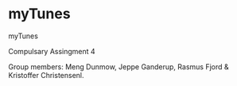 # myTunes
myTunes

Compulsary Assingment 4

Group members:
Meng Dunmow, Jeppe Ganderup, Rasmus Fjord & Kristoffer Christensenl.
